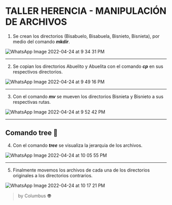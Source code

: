  # TALLER HERENCIA - MANIPULACIÓN DE ARCHIVOS

 
1. Se crean los directorios (Bisabuelo, Bisabuela, Bisnieto, Bisnieta), por medio del comando ***mkdir***.




![WhatsApp Image 2022-04-24 at 9 34 31 PM](https://user-images.githubusercontent.com/100176897/165016977-a9937319-1fd2-4169-bd2a-fef4a56df436.jpeg)


--------

2. Se copian los directorios Abuelito y Abuelita con el comando ***cp*** en sus respectivos directorios.

![WhatsApp Image 2022-04-24 at 9 49 16 PM](https://user-images.githubusercontent.com/100176897/165017174-6527d206-183c-4964-b8b2-5e1769c4e810.jpeg)

-------


     

3. Con el comando ***mv*** se mueven los directorios Bisnieta y Bisnieto a sus respectivas rutas.

![WhatsApp Image 2022-04-24 at 9 52 42 PM](https://user-images.githubusercontent.com/100176897/165017333-d00b262d-7a36-45f2-9516-5abe9aecb827.jpeg)

-------------
## Comando tree 🌳

4. Con el comando ***tree*** se visualiza la jerarquia de los archivos.


![WhatsApp Image 2022-04-24 at 10 05 55 PM](https://user-images.githubusercontent.com/100176897/165017522-9a29336c-4a92-41ea-9dbe-a62d890cebf3.jpeg)

--------
5) Finalmente movemos los archivos de cada una de los directorios originales a los directorios contrarios.


![WhatsApp Image 2022-04-24 at 10 17 21 PM](https://user-images.githubusercontent.com/100176897/165017569-1c74558a-9144-471b-8bd6-de2a762dc05b.jpeg)







> by Columbus 👽

